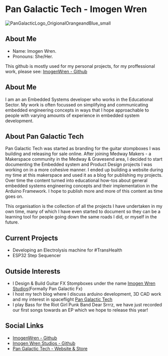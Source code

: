 # Pan Galactic Tech - Imogen Wren
![PanGalacticLogo_OrigionalOrangeandBlue_small](https://user-images.githubusercontent.com/97303986/218313692-5a4f38fc-317e-4ff1-b2d6-353e83555722.png)

## About Me
- Name: Imogen Wren. <br>
- Pronouns: She/Her. <br>

This github is mostly used for my personal projects, for my proffessional work, please see: [ImogenWren - Github](https://github.com/ImogenWren)

## About Me
I am an an Embedded Systems developer who works in the Educational Sector. My work is often focussed on simplifying and communicating embedded engineering concepts in ways that I hope approachable to people with varying amounts of experience in embedded system development.

## About Pan Galactic Tech
Pan Galactic Tech was started as branding for the guitar stompboxes I was building and releasing for sale online. After joining Medway Makers - a Makerspace community in the Medway & Gravesend area, I decided to start documenting the Embedded system and Product Design projects I was working on in a more cohesive manner. I ended up building a website during my time at this makerspace and used it as a blog for publishing my projects. Over time the content turned into educational how-tos about general embedded systems engineering concepts and their implementation in the Arduino Framework. I hope to publish more and more of this content as time goes on.

This organisation is the collection of all the projects I have undertaken in my own time, many of which I have even started to document so they can be a learning tool for people going down the same roads I did, or myself in the future.

## Current Projects
- Developing an Electrolysis machine for #TransHealth
- ESP32 Step Sequencer

## Outside Interests
- I Design & Build Guitar FX Stompboxes under the name [Imogen Wren Studios](github.com/Imogen-Wren-Studios)(Formally Pan Galactic Fx)
- I host my tech blog where I discuss arduino development, 3D CAD work and my interest in spaceflight [Pan Galactic Tech](https://PanGalacticTech.com)
- I play Bass for the Riot Girl Punk Band Dear Srrrz, we have just recorded our first songs towards an EP which we hope to release this year!

## Social Links
- [ImogenWren - Github](https://github.com/ImogenWren)
- [Imogen Wren Studios - Github](github.com/Imogen-Wren-Studios)
- [Pan Galactic Tech - Website & Store](https://PanGalacticTech.com)





<!--
**PanGalacticTech/PanGalacticTech** is a ✨ _special_ ✨ repository because its `README.md` (this file) appears on your GitHub profile.

Here are some ideas to get you started:

- 🔭 I’m currently working on ...
- 🌱 I’m currently learning ...
- 👯 I’m looking to collaborate on ...
- 🤔 I’m looking for help with ...
- 💬 Ask me about ...
- 📫 How to reach me: ...
- 😄 Pronouns: ...
- ⚡ Fun fact: ...
-->
